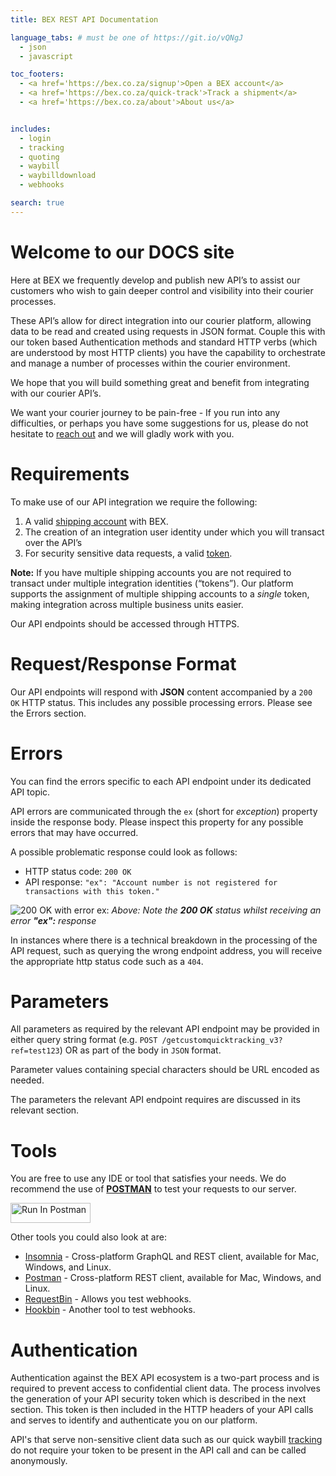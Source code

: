 ```yaml
---
title: BEX REST API Documentation

language_tabs: # must be one of https://git.io/vQNgJ
  - json
  - javascript

toc_footers:
  - <a href='https://bex.co.za/signup'>Open a BEX account</a>
  - <a href='https://bex.co.za/quick-track'>Track a shipment</a>
  - <a href='https://bex.co.za/about'>About us</a>


includes:
  - login
  - tracking
  - quoting
  - waybill
  - waybilldownload
  - webhooks

search: true
---
```


# Welcome to our DOCS site

Here at BEX we frequently develop and publish new API’s to assist our customers who wish to gain deeper control and visibility into their courier processes.

These API’s allow for direct integration into our courier platform, allowing data to be read and created using requests in JSON format.
Couple this with our token based Authentication methods and standard HTTP verbs (which are understood by most HTTP clients) you have the capability to orchestrate and manage a number of processes within the courier environment.

We hope that you will build something great and benefit from integrating with our courier API’s.

We want your courier journey to be pain-free - If you run into any difficulties, or perhaps you have some suggestions for us, please do not hesitate to <a href="mailto:it@bex.co.za?subject=Please%20help%20me%20to%20integrate%20with%20you">reach out</a> and we will gladly work with you.

# Requirements

To make use of our API integration we require the following:

1. A valid <a href="https://bex.co.za/signup">shipping account</a> with BEX.
1. The creation of an integration user identity under which you will transact over the API’s
1. For security sensitive data requests, a valid <a href="#login">token</a>.

**Note:** If you have multiple shipping accounts you are not required to transact under multiple integration identities (“tokens”). Our platform supports the assignment of multiple shipping accounts to a _single_ token, making integration across multiple business units easier.

<aside class="notice">
Our API endpoints should be accessed through HTTPS.
</aside>

# Request/Response Format
Our API endpoints will respond with **JSON** content accompanied by a `200 OK` HTTP status. This includes any possible processing errors. Please see the Errors section.

# Errors
You can find the errors specific to each API endpoint under its dedicated API topic.

API errors are communicated through the `ex` (short for _exception_) property inside the response body. Please inspect this property for any possible errors that may have occurred.

A possible problematic response could look as follows:

* HTTP status code: `200 OK`
* API response: `"ex": "Account number is not registered for transactions with this token."`

![200 OK with error ex:](200OK-response-with-ex-error.jpg)
_Above: Note the **200 OK** status whilst receiving an error **"ex":** response_

In instances where there is a technical breakdown in the processing of the API request, such as querying the wrong endpoint address, you will receive the appropriate http status code such as a `404`.

# Parameters
All parameters as required by the relevant API endpoint may be provided in either query string format (e.g. `POST /getcustomquicktracking_v3?ref=test123`) OR as part of the body in `JSON` format.

<aside class="notice">
  Parameter values containing special characters should be URL encoded as needed.
</aside>

The parameters the relevant API endpoint requires are discussed in its relevant section.

# Tools
You are free to use any IDE or tool that satisfies your needs. We do recommend the use of <a href="https://www.postman.com" target="_blank">**POSTMAN**</a> to test your requests to our server.

[<img src="https://run.pstmn.io/button.svg" alt="Run In Postman" style="width: 128px; height: 32px;">](https://god.gw.postman.com/run-collection/37289786-9f57b8f8-96c9-4898-bda5-4514aca2ec85?action=collection%2Ffork&source=rip_markdown&collection-url=entityId%3D37289786-9f57b8f8-96c9-4898-bda5-4514aca2ec85%26entityType%3Dcollection%26workspaceId%3D4cf8191c-8bd5-4790-ab64-f1296609276c)

Other tools you could also look at are:

* <a href="https://insomnia.rest" target="_blank">Insomnia</a> - Cross-platform GraphQL and REST client, available for Mac, Windows, and Linux.
* <a href="https://getpostman.com" target="_blank">Postman</a> - Cross-platform REST client, available for Mac, Windows, and Linux.
* <a href="https://requestbin.com" target="_blank">RequestBin</a> - Allows you test webhooks.
* <a href="https://hookbin.com" target="_blank">Hookbin</a> - Another tool to test webhooks.

# Authentication
Authentication against the BEX API ecosystem is a two-part process and is required to prevent access to confidential client data. The process involves the generation of your API security token which is described in the next section. This token is then included in the HTTP headers of your API calls and serves to identify and authenticate you on our platform.

API&#39;s that serve non-sensitive client data such as our quick waybill <a href="tracking">tracking</a> do not require your token to be present in the API call and can be called anonymously.
